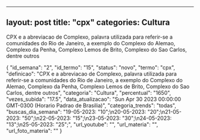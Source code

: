 
  ---
  layout: post
  title: "cpx"
  categories: Cultura
  ---
  CPX e a abreviacao de Complexo, palavra utilizada para referir-se a comunidades do Rio de Janeiro, a exemplo do Complexo do Alemao, Complexo da Penha, Complexo Lemos de Brito, Complexo do Sao Carlos, dentre outros

  {
  "id_semana": "2",
  "id_termo": "15",
  "status": "novo",
  "termo": "cpx",
  "definicao": "CPX e a abreviacao de Complexo, palavra utilizada para referir-se a comunidades do Rio de Janeiro, a exemplo do Complexo do Alemao, Complexo da Penha, Complexo Lemos de Brito, Complexo do Sao Carlos, dentre outros",
  "categoria": "Cultura",
  "percentual": "1650",
  "vezes_subida": "17.5",
  "data_atualizacao": "Sun Apr 30 2023 00:00:00 GMT-0300 (Horario Padrao de Brasilia)",
  "categoria_trends": "todas",
  "buscas_dia_semana": "19-05-2023: \"10\";\n20-05-2023: \"20\";\n21-05-2023: \"50\";\n22-05-2023: \"15\";\n23-05-2023: \"30\";\n24-05-2023: \"13\";\n25-05-2023: \"25\";",
  "url_youtube": "",
  "url_materia": "",
  "url_foto_materia": ""
}